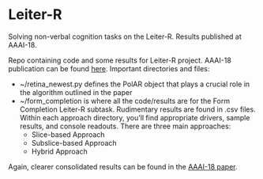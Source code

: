 # Leiter-R
Solving non-verbal cognition tasks on the Leiter-R. Results published at AAAI-18.

Repo containing code and some results for Leiter-R project. AAAI-18 publication can be found [here](https://aaai.org/ocs/index.php/AAAI/AAAI18/paper/view/17216/15739). Important directories and files:

* ~/retina_newest.py defines the PolAR object that plays a crucial role in the algorithm outlined in the paper
* ~/form_completion is where all the code/results are for the Form Completion Leiter-R subtask. Rudimentary results are found in .csv files. Within each approach directory, you'll find appropriate drivers, sample results, and console readouts. There are three main approaches:
  * Slice-based Approach
  * Subslice-based Approach
  * Hybrid Approach
  
Again, clearer consolidated results can be found in the [AAAI-18 paper](https://aaai.org/ocs/index.php/AAAI/AAAI18/paper/view/17216/15739).
